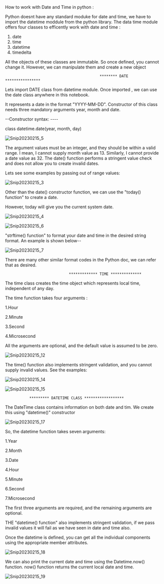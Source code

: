 How to work with Date and Time in python :

Python doesnt have any standard moduke for date and time, we have to import the datetime moddule from the python library.
The data time module offers four classes to efficently work with date and time :
 1) date
 2) time
 3) datetime
 4) timedelta

All the objects of these classes are immutable. So once defined, you cannot change it.
However, we can manipulate them and create a new object


                                               ******** DATE ****************

Lets import DATE class from datetime module. 
Once imported , we can use the date class anywhere in this notebook.

It represents a date in the format "YYYY-MM-DD". Constructor of this class needs three mandatory arguments year, month and date.

--Constructor syntax: ----  

class datetime.date(year, month, day)

![Snip20230215_5](https://user-images.githubusercontent.com/93876736/219001083-f8d650d2-90b7-474b-bb75-514db0e9b296.png)


The argument values must be an integer, and they should be within a valid range.
I mean, I cannot supply month value as 13. Similarly, I cannot provide a date value as 32.
The date() function performs a stringent value check and does not allow you to create invalid dates.

Lets see some examples by passing out of range values:

![Snip20230215_3](https://user-images.githubusercontent.com/93876736/218998440-ed050c4f-131b-4156-9a26-e2261926ede2.png)


Other than the date() constructor function, we can  use the "today() function" to create a date.

However, today will give you the current system date.


![Snip20230215_4](https://user-images.githubusercontent.com/93876736/219000790-ef181492-4c6a-443b-8435-d8b870149ecb.png)


![Snip20230215_6](https://user-images.githubusercontent.com/93876736/219002688-a861cdcc-7798-4f7a-8242-9c97c8a0c496.png)

"strftime() function" to format your date and time in the desired string format. 
An example is shown below--


![Snip20230215_7](https://user-images.githubusercontent.com/93876736/219007538-0c34321a-4b5a-462d-ab25-17f9cb8c2cfb.png)

There are many other similar format codes in the Python doc, we can refer that as desired.


                                 ************* TIME **************
                                 

The time class creates the time object which represents local time, independent of any day.

The time function takes four arguments : 

1.Hour

2.Minute

3.Second

4.Microsecond

All the arguments are optional, and the default value is assumed to be zero.


![Snip20230215_12](https://user-images.githubusercontent.com/93876736/219013063-d03f9ef8-bd9d-465a-a931-0891610a5a22.png)


The time() function also implements stringent validation, and you cannot supply invalid values.
See the examples:

![Snip20230215_14](https://user-images.githubusercontent.com/93876736/219014233-996105c7-5b6e-4b2d-8f1c-b8fc91b5a66b.png)


![Snip20230215_15](https://user-images.githubusercontent.com/93876736/219015950-8590c2a9-9312-4c8a-9b31-e64ba68b587c.png)

 
               ********* DATETIME CLASS ******************

The DateTime class contains information on both date and tim. We create this using "datetime()" constructor
      
 ![Snip20230215_17](https://user-images.githubusercontent.com/93876736/219018619-efac2e86-706d-4dd9-9bde-032c94d4d0aa.png)
 
 
 So, the datetime function takes seven arguments:
 
 1.Year
 
 2.Month
 
 3.Date
 
 4.Hour
 
 5.Minute
 
 6.Second
 
 7.Microsecond
 
 The first three arguments are required, and the remaining arguments are optional.
 
 
THE "datetime() function" also implements stringent validation, if we pass invalid values it will fail as we have seen in date and time also.

Once the datetime is defined, you can get all the individual components using the appropriate member attributes.

![Snip20230215_18](https://user-images.githubusercontent.com/93876736/219022034-25772d0f-00eb-4a99-826a-016ee1cf06df.png)


We can also print the current date and time using the Datetime.now() function. now() function returns the current local date and time. 

![Snip20230215_19](https://user-images.githubusercontent.com/93876736/219022959-5819f9e6-b79f-4c51-975d-b360b8d1fe97.png)



      

                               











